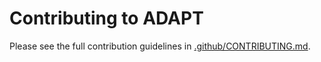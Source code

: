 # Contributing to ADAPT

Please see the full contribution guidelines in [.github/CONTRIBUTING.md](.github/CONTRIBUTING.md).
